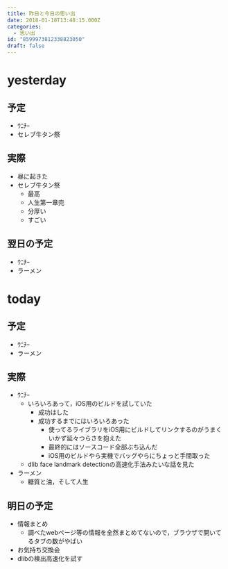 ```yaml
---
title: 昨日と今日の思い出
date: 2018-01-18T13:48:15.000Z
categories:
  - 思い出
id: "8599973812338823050"
draft: false
---
```

# yesterday
## 予定
- ｳﾆﾁｰ
- セレブ牛タン祭

## 実際
- 昼に起きた
- セレブ牛タン祭
  - 最高
  - 人生第一章完
  - 分厚い
  - すごい

## 翌日の予定
- ｳﾆﾁｰ
- ラーメン

# today
## 予定
- ｳﾆﾁｰ
- ラーメン

## 実際
- ｳﾆﾁｰ
  - いろいろあって，iOS用のビルドを試していた
    - 成功はした
    - 成功するまでにはいろいろあった
      - 使ってるライブラリをiOS用にビルドしてリンクするのがうまくいかず延々つらさを抱えた
      - 最終的にはソースコード全部ぶち込んだ
      - iOS用のビルドやら実機でバッグやらにちょっと手間取った
  - dlib face landmark detectionの高速化手法みたいな話を見た
- ラーメン
  - 糖質と油，そして人生

## 明日の予定
- 情報まとめ
  - 調べたwebページ等の情報を全然まとめてないので，ブラウザで開いてるタブの数がやばい
- お気持ち交換会
- dlibの検出高速化を試す
